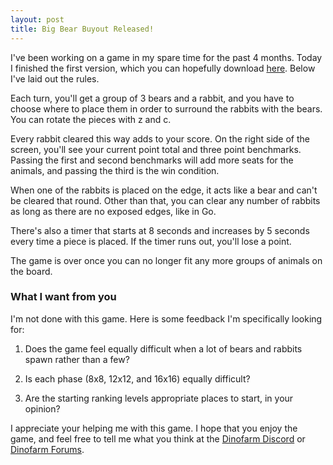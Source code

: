 ```yaml
---
layout: post
title: Big Bear Buyout Released!
---
```


I've been working on a game in my spare time for the past 4 months. Today I finished the first version, which you can hopefully download [here](redless.github.io/downloads/Big-Bear-Buyout-v1.zip). Below I've laid out the rules.

Each turn, you'll get a group of 3 bears and a rabbit, and you have to choose where to place them in order to surround the rabbits with the bears. You can rotate the pieces with z and c.

Every rabbit cleared this way adds to your score. On the right side of the screen, you'll see your current point total and three point benchmarks. Passing the first and second benchmarks will add more seats for the animals, and passing the third is the win condition.

When one of the rabbits is placed on the edge, it acts like a bear and can't be cleared that round. Other than that, you can clear any number of rabbits as long as there are no exposed edges, like in Go.

There's also a timer that starts at 8 seconds and increases by 5 seconds every time a piece is placed. If the timer runs out, you'll lose a point.

The game is over once you can no longer fit any more groups of animals on the board.

### What I want from you

I'm not done with this game. Here is some feedback I'm specifically looking for:

1. Does the game feel equally difficult when a lot of bears and rabbits spawn rather than a few?

2. Is each phase (8x8, 12x12, and 16x16) equally difficult?

3. Are the starting ranking levels appropriate places to start, in your opinion?

I appreciate your helping me with this game. I hope that you enjoy the game, and feel free to tell me what you think at the [Dinofarm Discord](https://discord.gg/8PPwfDY) or [Dinofarm Forums](http://www.dinofarmgames.com/forum/index.php).
